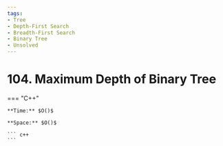 ```yaml
---
tags:
- Tree
- Depth-First Search
- Breadth-First Search
- Binary Tree
- Unsolved
---
```



# 104. Maximum Depth of Binary Tree

=== "C++"

    **Time:** $O()$

    **Space:** $O()$

    ``` c++
    ```